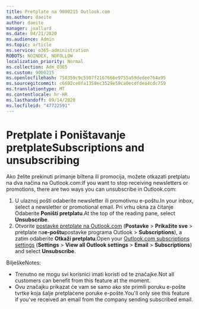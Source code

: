 ```yaml
---
title: Pretplate na 9000215 Outlook.com
ms.author: daeite
author: daeite
manager: joallard
ms.date: 04/21/2020
ms.audience: Admin
ms.topic: article
ms.service: o365-administration
ROBOTS: NOINDEX, NOFOLLOW
localization_priority: Normal
ms.collection: Adm_O365
ms.custom: 9000215
ms.openlocfilehash: 758359c9c5907f2167666e9755a59dedee764a95
ms.sourcegitcommit: c6692ce0fa1358ec3529e59ca0ecdfdea4cdc759
ms.translationtype: MT
ms.contentlocale: hr-HR
ms.lasthandoff: 09/14/2020
ms.locfileid: "47722591"
---
```

# <a name="subscriptions-and-unsubscribing"></a><span data-ttu-id="89bb7-102">Pretplate i Poništavanje pretplate</span><span class="sxs-lookup"><span data-stu-id="89bb7-102">Subscriptions and unsubscribing</span></span>

<span data-ttu-id="89bb7-103">Ako želite prekinuti primanje biltena ili promocija, možete otkazati pretplatu na dva načina na Outlook.com:</span><span class="sxs-lookup"><span data-stu-id="89bb7-103">If you want to stop receiving newsletters or promotions, there are two ways you can unsubscribe in Outlook.com:</span></span>

1. <span data-ttu-id="89bb7-104">U ulaznoj pošti odaberite newsletter ili promotivnu e-poštu.</span><span class="sxs-lookup"><span data-stu-id="89bb7-104">In your inbox, select a newsletter or promotional email.</span></span> <span data-ttu-id="89bb7-105">Pri vrhu okna za čitanje Odaberite **Poništi pretplatu**.</span><span class="sxs-lookup"><span data-stu-id="89bb7-105">At the top of the reading pane, select **Unsubscribe**.</span></span>
2. <span data-ttu-id="89bb7-106">Otvorite [postavke pretplate na Outlook.com](https://outlook.live.com/mail/options/mail/brandsSubscriptions) (**Postavke**  >  **Prikažite sve**  >  pretplate na**e-poštu**postavke programa Outlook  >  **Subscriptions**), a zatim odaberite **Otkaži pretplatu**.</span><span class="sxs-lookup"><span data-stu-id="89bb7-106">Open your [Outlook.com subscriptions settings](https://outlook.live.com/mail/options/mail/brandsSubscriptions) (**Settings** > **View all Outlook settings** > **Email** > **Subscriptions**) and select **Unsubscribe**.</span></span>

<span data-ttu-id="89bb7-107">Bilješke</span><span class="sxs-lookup"><span data-stu-id="89bb7-107">Notes:</span></span>

- <span data-ttu-id="89bb7-108">Trenutno ne mogu svi korisnici imati koristi od te značajke.</span><span class="sxs-lookup"><span data-stu-id="89bb7-108">Not all customers can benefit from this feature at the moment.</span></span>
- <span data-ttu-id="89bb7-109">Ovu značajku prikazat će vam se samo ako ste primili poruku e-pošte tvrtke koja šalje pretplaćene poruke e-pošte.</span><span class="sxs-lookup"><span data-stu-id="89bb7-109">You'll only see this feature if you've received an email from the company sending subscribed email.</span></span>